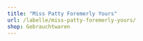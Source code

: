 ```yaml
---
title: "Miss Patty Foremerly Yours"
url: /labelle/miss-patty-foremerly-yours/
shop: Gebrauchtwaren
---
```

